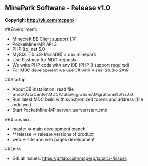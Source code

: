 ## MinePark Software - Release v1.0

__Copyright http://vk.com/mcperp__


##Environment:
- Minecraft BE Client support 1.17
- PocketMine-MP API 3
- PHP 8.x, net 5.0
- MySQL (10.5.8-MariaDB) > dbo.minepark
- Use Postman for MDC requests
- We write PHP code with any IDE (PHP 8 support required)
- For MDC development we use C# with Visual Studio 2019

##Startup:
- About DB installation: read file \mdc\DataCenter\MDC\Data\Migrations\MigrationsNotes.txt
- Run latest MDC build with synchronized tokens and address (file mdc.yml)
- Start PocketMine-MP server: \server\start.cmd

##Branches:
- master => main development branch
- **release => release versions of product
- web => site and web pages development

##Links
- GitLab Issues: https://gitlab.com/mcperp/public/-/issues
